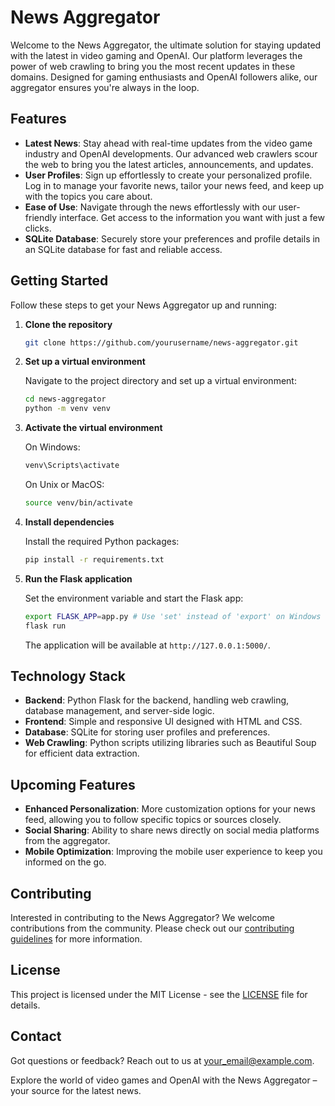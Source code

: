# News Aggregator

Welcome to the News Aggregator, the ultimate solution for staying updated with the latest in video gaming and OpenAI. Our platform leverages the power of web crawling to bring you the most recent updates in these domains. Designed for gaming enthusiasts and OpenAI followers alike, our aggregator ensures you're always in the loop.

## Features

- **Latest News**: Stay ahead with real-time updates from the video game industry and OpenAI developments. Our advanced web crawlers scour the web to bring you the latest articles, announcements, and updates.
- **User Profiles**: Sign up effortlessly to create your personalized profile. Log in to manage your favorite news, tailor your news feed, and keep up with the topics you care about.
- **Ease of Use**: Navigate through the news effortlessly with our user-friendly interface. Get access to the information you want with just a few clicks.
- **SQLite Database**: Securely store your preferences and profile details in an SQLite database for fast and reliable access.

## Getting Started

Follow these steps to get your News Aggregator up and running:

1. **Clone the repository**

    ```bash
    git clone https://github.com/yourusername/news-aggregator.git
    ```

2. **Set up a virtual environment**

    Navigate to the project directory and set up a virtual environment:

    ```bash
    cd news-aggregator
    python -m venv venv
    ```

3. **Activate the virtual environment**

    On Windows:

    ```bash
    venv\Scripts\activate
    ```

    On Unix or MacOS:

    ```bash
    source venv/bin/activate
    ```

4. **Install dependencies**

    Install the required Python packages:

    ```bash
    pip install -r requirements.txt
    ```

5. **Run the Flask application**

    Set the environment variable and start the Flask app:

    ```bash
    export FLASK_APP=app.py # Use 'set' instead of 'export' on Windows
    flask run
    ```

    The application will be available at `http://127.0.0.1:5000/`.

## Technology Stack

- **Backend**: Python Flask for the backend, handling web crawling, database management, and server-side logic.
- **Frontend**: Simple and responsive UI designed with HTML and CSS.
- **Database**: SQLite for storing user profiles and preferences.
- **Web Crawling**: Python scripts utilizing libraries such as Beautiful Soup for efficient data extraction.

## Upcoming Features

- **Enhanced Personalization**: More customization options for your news feed, allowing you to follow specific topics or sources closely.
- **Social Sharing**: Ability to share news directly on social media platforms from the aggregator.
- **Mobile Optimization**: Improving the mobile user experience to keep you informed on the go.

## Contributing

Interested in contributing to the News Aggregator? We welcome contributions from the community. Please check out our [contributing guidelines](CONTRIBUTING.md) for more information.

## License

This project is licensed under the MIT License - see the [LICENSE](LICENSE) file for details.

## Contact

Got questions or feedback? Reach out to us at [your_email@example.com](mailto:your_email@example.com).

Explore the world of video games and OpenAI with the News Aggregator – your source for the latest news.
